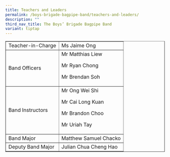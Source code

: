 ```yaml
---
title: Teachers and Leaders
permalink: /boys-brigade-bagpipe-band/teachers-and-leaders/
description: ""
third_nav_title: The Boys’ Brigade Bagpipe Band
variant: tiptap
---
```

<table width="100%" border="1"><tbody><tr><td>Teacher-in-Charge</td><td>Ms Jaime Ong</td></tr><tr><td>Band Officers</td><td>Mr Matthias Liew<p></p><p>Mr Ryan Chong</p><p>Mr Brendan Soh</p></td></tr><tr><td>Band Instructors</td><td>Mr Ong Wei Shi<p></p><p>Mr Cai Long Kuan</p><p>Mr Brandon Choo</p><p>Mr Uriah Tay</p></td></tr><tr><td>Band Major</td><td>Matthew Samuel Chacko</td></tr><tr><td>Deputy Band Major</td><td>Julian Chua Cheng Hao</td></tr></tbody></table>